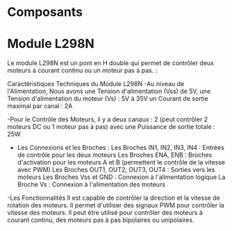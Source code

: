 

# Composants

# Module L298N
Le module L298N est un pont en H double qui permet de contrôler deux moteurs à courant continu ou un moteur pas à pas. :

Caractéristiques Techniques du Module L298N
 -Au niveau de l'Alimentation, Nous avons une Tension d'alimentation (Vss) de 5V, une Tension d'alimentation du moteur (Vs) : 5V à 35V
un Courant de sortie maximal par canal : 2A

-Pour le Contrôle des Moteurs, il y a deux canaux : 2 (peut contrôler 2 moteurs DC ou 1 moteur pas à pas)
 avec une Puissance de sortie totale : 25W

- Les Connexions et les Broches :
Les Broches IN1, IN2, IN3, IN4 : Entrées de contrôle pour les deux moteurs
Les Broches ENA, ENB : Broches d'activation pour les moteurs A et B (permettent le contrôle de la vitesse avec PWM)
Les Broches OUT1, OUT2, OUT3, OUT4 : Sorties vers les moteurs
Les Broches Vss et GND : Connexion à l'alimentation logique
La Broche Vs : Connexion à l'alimentation des moteurs

-Les Fonctionnalités
Il est capable de contrôler la direction et la vitesse de rotation des moteurs.
Il permet d'utiliser des signaux PWM pour contrôler la vitesse des moteurs.
Il peut être utilisé pour contrôler des moteurs à courant continu, des moteurs pas à pas bipolaires ou unipolaires.


